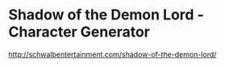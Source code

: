 # Shadow of the Demon Lord - Character Generator

http://schwalbentertainment.com/shadow-of-the-demon-lord/

